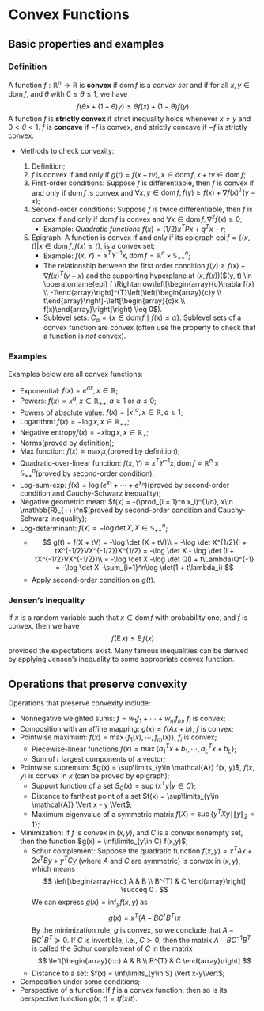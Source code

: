 # Convex Functions

## Basic properties and examples

### Definition

A function $f:\mathbb{R}^n\rightarrow\mathbb{R}$ is **convex** if $\operatorname{dom}f$ is a *convex set* and if for all $x, y \in \operatorname{dom}f$, and $\theta$ with $0 \leq \theta \leq 1$, we have
$$
f(\theta x + (1 - \theta)y) \leq \theta f(x) + (1 - \theta)f(y)
$$
A function $f$ is **strictly convex** if strict inequality holds whenever $x \neq y$ and $0 < \theta < 1$. $f$ is **concave** if $-f$ is convex, and strictly concave if $-f$ is strictly convex.

- Methods to check convexity:

  1. Definition;
  2. $f$ is convex if and only if $g(t) = f(x+tv), x \in \operatorname{dom}f, x+tv\in \operatorname{dom}f$;
  3. First-order conditions: Suppose $f$ is differentiable, then $f$ is convex if and only if $\operatorname{dom} f$ is convex and $\forall x,y \in \operatorname{dom}f, f(y) \geq f(x) + \nabla f(x)^T (y - x)$;
  4. Second-order conditions: Suppose $f$ is twice differentiable, then $f$ is convex if and only if $\operatorname{dom} f$ is convex and $\forall x \in \operatorname{dom}f, \nabla^2 f(x) \geq 0$;
     - Example: *Quadratic functions* $f(x) = (1/2)x^T Px + q^T x + r$;
  5. Epigraph: A function is convex if and only if its epigraph $\operatorname{epi}f=\{(x,t)|x\in \operatorname{dom}f, f(x)\leq t\}$, is a convex set;
     - Example: $f(x, Y) = x^T Y^{-1} x, \operatorname{dom}f = \mathbb{R}^n\times\mathbb{S}^n_{++}$;
     - The relationship between the first order condition $f(y) \geq f(x) + \nabla f(x)^T (y - x)$ and the supporting hyperplane at $(x, f(x))$($(y, t) \in \operatorname{epi} f \Rightarrow\left[\begin{array}{c}\nabla f(x) \\ -1\end{array}\right]^{T}\left(\left[\begin{array}{c}y \\ t\end{array}\right]-\left[\begin{array}{c}x \\ f(x)\end{array}\right]\right) \leq 0$).
     - Sublevel sets: $C_{\alpha} =\{x\in \operatorname{dom} f \mid f(x)\leq\alpha\}$. Sublevel sets of a convex function are convex (often use the property to check that a function is *not* convex).

### Examples

Examples below are all convex functions:
- Exponential: $f(x) = e^{ax}, x\in \mathbb{R}$;
- Powers: $f(x) = x^{a}, x\in \mathbb{R}_{++}, a \geq 1 \text{ or } a \leq 0$;
- Powers of absolute value: $f(x) = |x|^{a}, x\in \mathbb{R}, a \geq 1$;
- Logarithm: $f(x) = -\log x, x\in \mathbb{R}_{++}$;
- Negative entropy$f(x) = -x\log x, x\in \mathbb{R}_{+}$;
- Norms(proved by definition);
- Max function: $f(x) = \max_i x_i$(proved by definition);
- Quadratic-over-linear function: $f(x, Y) = x^T Y^{-1} x, \operatorname{dom}f = \mathbb{R}^n\times\mathbb{S}^n_{++}$(proved by second-order condition);
- Log-sum-exp: $f(x) = \log (e^{x_1} + \cdots + e^{x_n})$(proved by second-order condition and Cauchy-Schwarz inequality);
- Negative geometric mean: $f(x) = -(\prod_{i = 1}^n x_i)^{1/n}, x\in \mathbb{R}_{++}^n$(proved by second-order condition and Cauchy-Schwarz inequality);
- Log-determinant: $f(x) = -\log \det X, X\in \mathbb{S}_{++}^n$;
  - $$
    g(t) = f(X + tV) = -\log \det (X + tV)\\
    = -\log \det X^{1/2}(I + tX^{-1/2}VX^{-1/2})X^{1/2} = -\log \det X - \log \det (I + tX^{-1/2}VX^{-1/2})\\
    = -\log \det X -\log \det Q(I + t\Lambda)Q^{-1} = -\log \det X -\sum_{i=1}^n\log \det(1 + t\lambda_i)
    $$
  - Apply second-order condition on $g(t)$.

### Jensen’s inequality

If $x$ is a random variable such that $x \in \operatorname{dom}f$ with probability one, and $f$ is convex, then we have
$$
f(\operatorname{E}x) ≤ \operatorname{E} f(x)
$$
provided the expectations exist. Many famous inequalities can be derived by applying Jensen’s inequality to some appropriate convex function.

## Operations that preserve convexity

Operations that preserve convexity include:
- Nonnegative weighted sums: $f = w_1f_1 + \cdots + w_mf_m$, $f_i$ is convex;
- Composition with an affine mapping: $g(x) = f(Ax + b)$, $f$ is convex;
- Pointwise maximum: $f(x) = \max\{f_1(x),\cdots,f_m(x)\}$, $f_i$ is convex;
  - Piecewise-linear functions $f(x)=\max \left\{a_{1}^{T} x+b_{1}, \cdots, a_{L}^{T} x+b_{L}\right\}$;
  - Sum of $r$ largest components of a vector;
- Pointwise supremum: $g(x) = \sup\limits_{y\in \mathcal{A}} f(x, y)$, $f(x,y)$ is convex in $x$ (can be proved by epigraph);
  - Support function of a set $S_C(x) = \sup\{x^T y | y \in C\}$;
  - Distance to farthest point of a set $f(x) = \sup\limits_{y\in \mathcal{A}} \Vert x - y \Vert$;
  - Maximum eigenvalue of a symmetric matrix $f(X)=\sup \left\{y^{T} X y \mid\|y\|_{2}=1\right\}$;
- Minimization: If $f$ is convex in $(x,y)$, and $C$ is a convex nonempty set, then the function $g(x) = \inf\limits_{y\in C} f(x,y)$;
  - Schur complement: Suppose the quadratic function $f(x, y)=x^{T} A x+2 x^{T} B y+y^{T} C y$ (where $A$ and $C$ are symmetric) is convex in $(x, y)$, which means
    $$
    \left[\begin{array}{cc}
    A & B \\
    B^{T} & C
    \end{array}\right] \succeq 0 .
    $$
    We can express $g(x)=\inf _{y} f(x, y)$ as
    $$
    g(x)=x^{T}\left(A-B C^{\dagger} B^{T}\right) x
    $$
    By the minimization rule, $g$ is convex, so we conclude that $A-B C^{\dagger} B^{T} \succeq 0$. If $C$ is invertible, i.e., $C \succ 0$, then the matrix $A-B C^{-1} B^{T}$ is called the Schur complement of $C$ in the matrix
    $$
    \left[\begin{array}{cc}
    A & B \\
    B^{T} & C
    \end{array}\right]
    $$
  - Distance to a set: $f(x) = \inf\limits_{y\in S} \Vert x-y\Vert$;
- Composition under some conditions;
- Perspective of a function: If $f$ is a convex function, then so is its perspective function $g(x, t) = tf(x/t)$.
